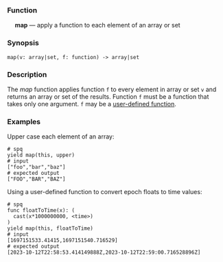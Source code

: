 ### Function

&emsp; **map** &mdash; apply a function to each element of an array or set

### Synopsis

```
map(v: array|set, f: function) -> array|set
```

### Description

The _map_ function applies function `f` to every element in array or set `v` and
returns an array or set of the results. Function `f` must be a function that takes
only one argument. `f` may be a [user-defined function](../statements.md#func-statements).

### Examples

Upper case each element of an array:
```mdtest-spq
# spq
yield map(this, upper)
# input
["foo","bar","baz"]
# expected output
["FOO","BAR","BAZ"]
```

Using a user-defined function to convert epoch floats to time values:
```mdtest-spq {data-layout="stacked"}
# spq
func floatToTime(x): (
  cast(x*1000000000, <time>)
)
yield map(this, floatToTime)
# input
[1697151533.41415,1697151540.716529]
# expected output
[2023-10-12T22:58:53.414149888Z,2023-10-12T22:59:00.716528896Z]
```
